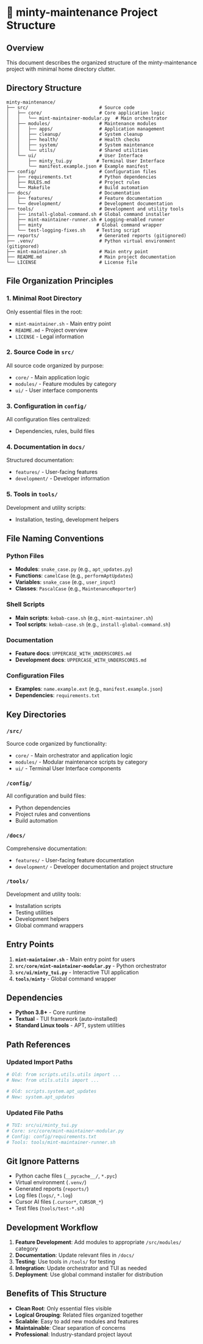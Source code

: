 # 🍃 minty-maintenance Project Structure

## Overview
This document describes the organized structure of the minty-maintenance project with minimal home directory clutter.

## Directory Structure

```
minty-maintenance/
├── src/                          # Source code
│   ├── core/                     # Core application logic
│   │   └── mint-maintainer-modular.py  # Main orchestrator
│   ├── modules/                  # Maintenance modules
│   │   ├── apps/                 # Application management
│   │   ├── cleanup/              # System cleanup
│   │   ├── health/               # Health checks
│   │   ├── system/               # System maintenance
│   │   └── utils/                # Shared utilities
│   └── ui/                       # User Interface
│       ├── minty_tui.py         # Terminal User Interface
│       └── manifest.example.json # Example manifest
├── config/                       # Configuration files
│   ├── requirements.txt          # Python dependencies
│   ├── RULES.md                  # Project rules
│   └── Makefile                  # Build automation
├── docs/                         # Documentation
│   ├── features/                 # Feature documentation
│   └── development/              # Development documentation
├── tools/                        # Development and utility tools
│   ├── install-global-command.sh # Global command installer
│   ├── mint-maintainer-runner.sh # Logging-enabled runner
│   ├── minty                    # Global command wrapper
│   └── test-logging-fixes.sh    # Testing script
├── reports/                      # Generated reports (gitignored)
├── .venv/                        # Python virtual environment (gitignored)
├── mint-maintainer.sh            # Main entry point
├── README.md                     # Main project documentation
└── LICENSE                       # License file
```

## File Organization Principles

### 1. **Minimal Root Directory**
Only essential files in the root:
- `mint-maintainer.sh` - Main entry point
- `README.md` - Project overview
- `LICENSE` - Legal information

### 2. **Source Code in `src/`**
All source code organized by purpose:
- `core/` - Main application logic
- `modules/` - Feature modules by category
- `ui/` - User interface components

### 3. **Configuration in `config/`**
All configuration files centralized:
- Dependencies, rules, build files

### 4. **Documentation in `docs/`**
Structured documentation:
- `features/` - User-facing features
- `development/` - Developer information

### 5. **Tools in `tools/`**
Development and utility scripts:
- Installation, testing, development helpers

## File Naming Conventions

### Python Files
- **Modules**: `snake_case.py` (e.g., `apt_updates.py`)
- **Functions**: `camelCase` (e.g., `performAptUpdates`)
- **Variables**: `snake_case` (e.g., `user_input`)
- **Classes**: `PascalCase` (e.g., `MaintenanceReporter`)

### Shell Scripts
- **Main scripts**: `kebab-case.sh` (e.g., `mint-maintainer.sh`)
- **Tool scripts**: `kebab-case.sh` (e.g., `install-global-command.sh`)

### Documentation
- **Feature docs**: `UPPERCASE_WITH_UNDERSCORES.md`
- **Development docs**: `UPPERCASE_WITH_UNDERSCORES.md`

### Configuration Files
- **Examples**: `name.example.ext` (e.g., `manifest.example.json`)
- **Dependencies**: `requirements.txt`

## Key Directories

### `/src/`
Source code organized by functionality:
- `core/` - Main orchestrator and application logic
- `modules/` - Modular maintenance scripts by category
- `ui/` - Terminal User Interface components

### `/config/`
All configuration and build files:
- Python dependencies
- Project rules and conventions
- Build automation

### `/docs/`
Comprehensive documentation:
- `features/` - User-facing feature documentation
- `development/` - Developer documentation and project structure

### `/tools/`
Development and utility tools:
- Installation scripts
- Testing utilities
- Development helpers
- Global command wrappers

## Entry Points

1. **`mint-maintainer.sh`** - Main entry point for users
2. **`src/core/mint-maintainer-modular.py`** - Python orchestrator
3. **`src/ui/minty_tui.py`** - Interactive TUI application
4. **`tools/minty`** - Global command wrapper

## Dependencies

- **Python 3.8+** - Core runtime
- **Textual** - TUI framework (auto-installed)
- **Standard Linux tools** - APT, system utilities

## Path References

### Updated Import Paths
```python
# Old: from scripts.utils.utils import ...
# New: from utils.utils import ...

# Old: scripts.system.apt_updates
# New: system.apt_updates
```

### Updated File Paths
```bash
# TUI: src/ui/minty_tui.py
# Core: src/core/mint-maintainer-modular.py
# Config: config/requirements.txt
# Tools: tools/mint-maintainer-runner.sh
```

## Git Ignore Patterns

- Python cache files (`__pycache__/`, `*.pyc`)
- Virtual environment (`.venv/`)
- Generated reports (`reports/`)
- Log files (`logs/`, `*.log`)
- Cursor AI files (`.cursor*`, `CURSOR_*`)
- Test files (`tools/test-*.sh`)

## Development Workflow

1. **Feature Development**: Add modules to appropriate `/src/modules/` category
2. **Documentation**: Update relevant files in `/docs/`
3. **Testing**: Use tools in `/tools/` for testing
4. **Integration**: Update orchestrator and TUI as needed
5. **Deployment**: Use global command installer for distribution

## Benefits of This Structure

- **Clean Root**: Only essential files visible
- **Logical Grouping**: Related files organized together
- **Scalable**: Easy to add new modules and features
- **Maintainable**: Clear separation of concerns
- **Professional**: Industry-standard project layout
